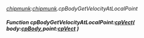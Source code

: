 _[chipmunk](../../modules/chipmunk/chipmunk-module.md):[chipmunk](../../modules/chipmunk/chipmunk-module.md).cpBodyGetVelocityAtLocalPoint_
##### Function cpBodyGetVelocityAtLocalPoint:[cpVect](../../modules/chipmunk/chipmunk-cpvect.md)( body:[cpBody](../../modules/chipmunk/chipmunk-cpbody.md),point:[cpVect](../../modules/chipmunk/chipmunk-cpvect.md) )
